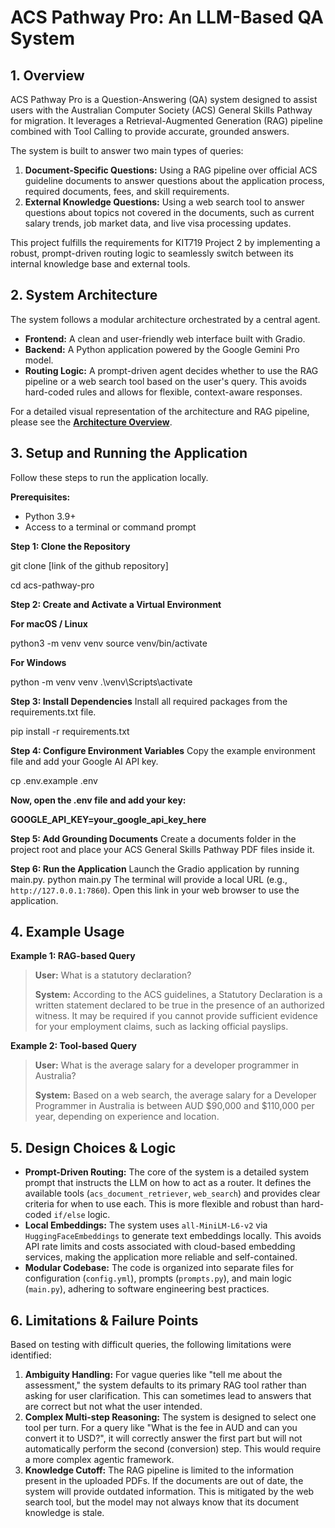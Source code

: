 # ACS Pathway Pro: An LLM-Based QA System

## 1. Overview

ACS Pathway Pro is a Question-Answering (QA) system designed to assist users with the Australian Computer Society (ACS) General Skills Pathway for migration. It leverages a Retrieval-Augmented Generation (RAG) pipeline combined with Tool Calling to provide accurate, grounded answers.

The system is built to answer two main types of queries:
1.  **Document-Specific Questions:** Using a RAG pipeline over official ACS guideline documents to answer questions about the application process, required documents, fees, and skill requirements.
2.  **External Knowledge Questions:** Using a web search tool to answer questions about topics not covered in the documents, such as current salary trends, job market data, and live visa processing updates.

This project fulfills the requirements for KIT719 Project 2 by implementing a robust, prompt-driven routing logic to seamlessly switch between its internal knowledge base and external tools.

## 2. System Architecture

The system follows a modular architecture orchestrated by a central agent.

-   **Frontend:** A clean and user-friendly web interface built with Gradio.
-   **Backend:** A Python application powered by the Google Gemini Pro model.
-   **Routing Logic:** A prompt-driven agent decides whether to use the RAG pipeline or a web search tool based on the user's query. This avoids hard-coded rules and allows for flexible, context-aware responses.

For a detailed visual representation of the architecture and RAG pipeline, please see the **[Architecture Overview](architecture.md)**.

## 3. Setup and Running the Application

Follow these steps to run the application locally.

**Prerequisites:**
*   Python 3.9+
*   Access to a terminal or command prompt

**Step 1: Clone the Repository**

git clone [link of the github repository]

cd acs-pathway-pro

**Step 2: Create and Activate a Virtual Environment**

**For macOS / Linux**

python3 -m venv venv
source venv/bin/activate

**For Windows**

python -m venv venv
.\venv\Scripts\activate

**Step 3: Install Dependencies**
Install all required packages from the requirements.txt file.

pip install -r requirements.txt

**Step 4: Configure Environment Variables**
Copy the example environment file and add your Google AI API key.

cp .env.example .env

**Now, open the .env file and add your key:**

**GOOGLE_API_KEY=your_google_api_key_here**

**Step 5: Add Grounding Documents**
Create a documents folder in the project root and place your ACS General Skills Pathway PDF files inside it.

**Step 6: Run the Application**
Launch the Gradio application by running main.py.
python main.py
The terminal will provide a local URL (e.g., `http://127.0.0.1:7860`). Open this link in your web browser to use the application.

## 4. Example Usage

**Example 1: RAG-based Query**
> **User:** What is a statutory declaration?
>
> **System:** According to the ACS guidelines, a Statutory Declaration is a written statement declared to be true in the presence of an authorized witness. It may be required if you cannot provide sufficient evidence for your employment claims, such as lacking official payslips.

**Example 2: Tool-based Query**
> **User:** What is the average salary for a developer programmer in Australia?
>
> **System:** Based on a web search, the average salary for a Developer Programmer in Australia is between AUD $90,000 and $110,000 per year, depending on experience and location.

## 5. Design Choices & Logic

-   **Prompt-Driven Routing:** The core of the system is a detailed system prompt that instructs the LLM on how to act as a router. It defines the available tools (`acs_document_retriever`, `web_search`) and provides clear criteria for when to use each. This is more flexible and robust than hard-coded `if/else` logic.
-   **Local Embeddings:** The system uses `all-MiniLM-L6-v2` via `HuggingFaceEmbeddings` to generate text embeddings locally. This avoids API rate limits and costs associated with cloud-based embedding services, making the application more reliable and self-contained.
-   **Modular Codebase:** The code is organized into separate files for configuration (`config.yml`), prompts (`prompts.py`), and main logic (`main.py`), adhering to software engineering best practices.

## 6. Limitations & Failure Points

Based on testing with difficult queries, the following limitations were identified:

1.  **Ambiguity Handling:** For vague queries like "tell me about the assessment," the system defaults to its primary RAG tool rather than asking for user clarification. This can sometimes lead to answers that are correct but not what the user intended.
2.  **Complex Multi-step Reasoning:** The system is designed to select one tool per turn. For a query like "What is the fee in AUD and can you convert it to USD?", it will correctly answer the first part but will not automatically perform the second (conversion) step. This would require a more complex agentic framework.
3.  **Knowledge Cutoff:** The RAG pipeline is limited to the information present in the uploaded PDFs. If the documents are out of date, the system will provide outdated information. This is mitigated by the web search tool, but the model may not always know that its document knowledge is stale.
